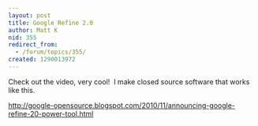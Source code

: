 ```yaml
---
layout: post
title: Google Refine 2.0
author: Matt K
nid: 355
redirect_from:
  - /forum/topics/355/
created: 1290013972
---
```

<p>Check out the video, very cool!&nbsp; I make closed source software that works like this.</p>
<p><a href="http://google-opensource.blogspot.com/2010/11/announcing-google-refine-20-power-tool.html">http://google-opensource.blogspot.com/2010/11/announcing-google-refine-20-power-tool.html</a></p>
